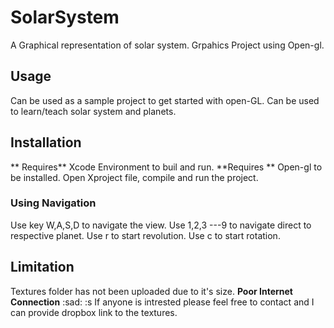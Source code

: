 # SolarSystem
 A Graphical representation of solar system. Grpahics Project using Open-gl.

## Usage
Can be used as a sample project to get started with open-GL.
Can be used to learn/teach solar system and planets.

## Installation
** Requires** Xcode Environment to buil and run. **Requires ** Open-gl to be installed.
Open Xproject file, compile and run the project.

### Using Navigation
Use key W,A,S,D to navigate the view.
Use 1,2,3 ---9  to navigate direct to respective planet.
Use  r to start revolution.
Use c to start rotation.

## Limitation
Textures folder has not been uploaded due to it's size. **Poor Internet Connection** :sad: :s
If anyone is intrested please feel free to contact and I can provide dropbox link to the textures.
